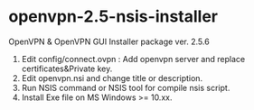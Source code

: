 # openvpn-2.5-nsis-installer
OpenVPN &amp; OpenVPN GUI Installer package ver. 2.5.6 


1. Edit config/connect.ovpn : Add openvpn server and replace certificates&Private key.
2. Edit openvpn.nsi and change title or description.
3. Run NSIS command or NSIS tool for compile nsis script.
4. Install Exe file on MS Windows >= 10.xx.
